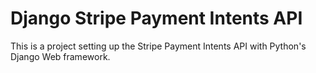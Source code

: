 # Django Stripe Payment Intents API 

This is a project setting up the Stripe Payment Intents API with Python's Django Web framework.